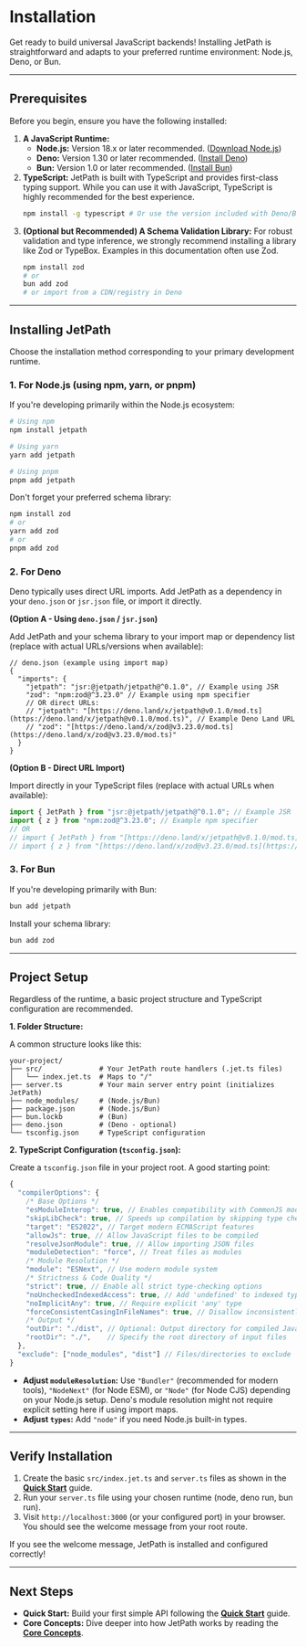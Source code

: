 <docmach type="wrapper" file="doc-fragments/docs.html" replacement="content">
 

# Installation

Get ready to build universal JavaScript backends! Installing JetPath is straightforward and adapts to your preferred runtime environment: Node.js, Deno, or Bun.

---

## Prerequisites

Before you begin, ensure you have the following installed:

1.  **A JavaScript Runtime:**
    * **Node.js:** Version 18.x or later recommended. ([Download Node.js](https://nodejs.org/))
    * **Deno:** Version 1.30 or later recommended. ([Install Deno](https://deno.land/manual/getting_started/installation))
    * **Bun:** Version 1.0 or later recommended. ([Install Bun](https://bun.sh/docs/installation))
2.  **TypeScript:** JetPath is built with TypeScript and provides first-class typing support. While you can use it with JavaScript, TypeScript is highly recommended for the best experience.
    ```bash
    npm install -g typescript # Or use the version included with Deno/Bun
    ```
3.  **(Optional but Recommended) A Schema Validation Library:** For robust validation and type inference, we strongly recommend installing a library like Zod or TypeBox. Examples in this documentation often use Zod.
    ```bash
    npm install zod
    # or
    bun add zod
    # or import from a CDN/registry in Deno
    ```

---

## Installing JetPath

Choose the installation method corresponding to your primary development runtime.

### 1. For Node.js (using npm, yarn, or pnpm)

If you're developing primarily within the Node.js ecosystem:

```bash
# Using npm
npm install jetpath

# Using yarn
yarn add jetpath

# Using pnpm
pnpm add jetpath
````

Don't forget your preferred schema library:

```bash
npm install zod
# or
yarn add zod
# or
pnpm add zod
```

### 2\. For Deno

Deno typically uses direct URL imports. Add JetPath as a dependency in your `deno.json` or `jsr.json` file, or import it directly.

**(Option A - Using `deno.json` / `jsr.json`)**

Add JetPath and your schema library to your import map or dependency list (replace with actual URLs/versions when available):

```jsonc
// deno.json (example using import map)
{
  "imports": {
    "jetpath": "jsr:@jetpath/jetpath@^0.1.0", // Example using JSR
    "zod": "npm:zod@^3.23.0" // Example using npm specifier
    // OR direct URLs:
    // "jetpath": "[https://deno.land/x/jetpath@v0.1.0/mod.ts](https://deno.land/x/jetpath@v0.1.0/mod.ts)", // Example Deno Land URL
    // "zod": "[https://deno.land/x/zod@v3.23.0/mod.ts](https://deno.land/x/zod@v3.23.0/mod.ts)"
  }
}
```

**(Option B - Direct URL Import)**

Import directly in your TypeScript files (replace with actual URLs when available):

```typescript
import { JetPath } from "jsr:@jetpath/jetpath@^0.1.0"; // Example JSR
import { z } from "npm:zod@^3.23.0"; // Example npm specifier
// OR
// import { JetPath } from "[https://deno.land/x/jetpath@v0.1.0/mod.ts](https://deno.land/x/jetpath@v0.1.0/mod.ts)";
// import { z } from "[https://deno.land/x/zod@v3.23.0/mod.ts](https://deno.land/x/zod@v3.23.0/mod.ts)";
```

### 3\. For Bun

If you're developing primarily with Bun:

```bash
bun add jetpath
```

Install your schema library:

```bash
bun add zod
```

-----

## Project Setup

Regardless of the runtime, a basic project structure and TypeScript configuration are recommended.

**1. Folder Structure:**

A common structure looks like this:

```
your-project/
├── src/              # Your JetPath route handlers (.jet.ts files)
│   └── index.jet.ts  # Maps to "/"
├── server.ts         # Your main server entry point (initializes JetPath)
├── node_modules/     # (Node.js/Bun)
├── package.json      # (Node.js/Bun)
├── bun.lockb         # (Bun)
├── deno.json         # (Deno - optional)
└── tsconfig.json     # TypeScript configuration
```

**2. TypeScript Configuration (`tsconfig.json`):**

Create a `tsconfig.json` file in your project root. A good starting point:

```js
{
  "compilerOptions": {
    /* Base Options */
    "esModuleInterop": true, // Enables compatibility with CommonJS modules
    "skipLibCheck": true, // Speeds up compilation by skipping type checking of declaration files
    "target": "ES2022", // Target modern ECMAScript features
    "allowJs": true, // Allow JavaScript files to be compiled
    "resolveJsonModule": true, // Allow importing JSON files
    "moduleDetection": "force", // Treat files as modules
    /* Module Resolution */
    "module": "ESNext", // Use modern module system 
    /* Strictness & Code Quality */
    "strict": true, // Enable all strict type-checking options
    "noUncheckedIndexedAccess": true, // Add 'undefined' to indexed types
    "noImplicitAny": true, // Require explicit 'any' type
    "forceConsistentCasingInFileNames": true, // Disallow inconsistently-cased references to the same file
    /* Output */
    "outDir": "./dist", // Optional: Output directory for compiled JavaScript
    "rootDir": "./",    // Specify the root directory of input files 
  }, 
  "exclude": ["node_modules", "dist"] // Files/directories to exclude
}

```

  * **Adjust `moduleResolution`:** Use `"Bundler"` (recommended for modern tools), `"NodeNext"` (for Node ESM), or `"Node"` (for Node CJS) depending on your Node.js setup. Deno's module resolution might not require explicit setting here if using import maps.
  * **Adjust `types`:** Add `"node"` if you need Node.js built-in types.

-----

## Verify Installation

1.  Create the basic `src/index.jet.ts` and `server.ts` files as shown in the [**Quick Start**](https://www.google.com/search?q=./quick-start.md) guide.
2.  Run your `server.ts` file using your chosen runtime (node, deno run, bun run).
3.  Visit `http://localhost:3000` (or your configured port) in your browser. You should see the welcome message from your root route.

If you see the welcome message, JetPath is installed and configured correctly\!

-----

## Next Steps

  * **Quick Start:** Build your first simple API following the [**Quick Start**](https://www.google.com/search?q=./quick-start.md) guide.
  * **Core Concepts:** Dive deeper into how JetPath works by reading the [**Core Concepts**](https://www.google.com/search?q=./core-concepts/routing.md).
 
 

</docmach>



